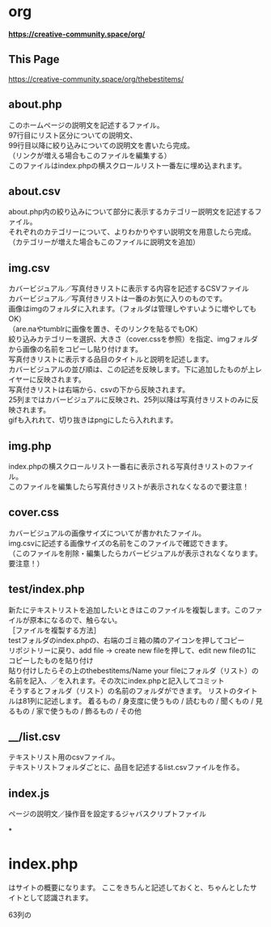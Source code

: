 # org
**https://creative-community.space/org/**

## This Page
https://creative-community.space/org/thebestitems/


## about.php
このホームページの説明文を記述するファイル。<br>
97行目にリスト区分についての説明文、<br>
99行目以降に絞り込みについての説明文を書いたら完成。<br>
（リンクが増える場合もこのファイルを編集する）<br>
このファイルはindex.phpの横スクロールリスト一番左に埋め込まれます。<br>

## about.csv
about.php内の絞り込みについて部分に表示するカテゴリー説明文を記述するファイル。<br>
それぞれのカテゴリーについて、よりわかりやすい説明文を用意したら完成。<br>
（カテゴリーが増えた場合もこのファイルに説明文を追加）

## img.csv
カバービジュアル／写真付きリストに表示する内容を記述するCSVファイル<br>
カバービジュアル／写真付きリストは一番のお気に入りのものです。<br>
画像はimgのフォルダに入れます。（フォルダは管理しやすいように増やしてもOK）<br>
（are.naやtumblrに画像を置き、そのリンクを貼るでもOK）<br>
絞り込みカテゴリーを選択、大きさ（cover.cssを参照）を指定、imgフォルダから画像の名前をコピーし貼り付けます。<br>
写真付きリストに表示する品目のタイトルと説明を記述します。<br>
カバービジュアルの並び順は、この記述を反映します。下に追加したものが上レイヤーに反映されます。<br>
写真付きリストは右端から、csvの下から反映されます。<br>
25列まではカバービジュアルに反映され、25列以降は写真付きリストのみに反映されます。<br>
gifも入れれて、切り抜きはpngにしたら入れれます。<br>
## img.php
index.phpの横スクロールリスト一番右に表示される写真付きリストのファイル。<br>
このファイルを編集したら写真付きリストが表示されなくなるので要注意！<br>

## cover.css
カバービジュアルの画像サイズについてが書かれたファイル。<br>
img.csvに記述する画像サイズの名前をこのファイルで確認できます。<br>
（このファイルを削除・編集したらカバービジュアルが表示されなくなります。要注意！）<br>

## test/index.php 
新たにテキストリストを追加したいときはこのファイルを複製します。このファイルが原本になるので、触らない。<br>
［ファイルを複製する方法］<br>
testフォルダのindex.phpの、右端のゴミ箱の隣のアイコンを押してコピー<br>
リポジトリーに戻り、add file → create new fileを押して、edit new fileの1にコピーしたものを貼り付け<br>
貼り付けしたらその上のthebestitems/Name your fileにフォルダ（リスト）の名前を記入、／を入れます。その次にindex.phpと記入してコミット<br>
そうするとフォルダ（リスト）の名前のフォルダができます。
リストのタイトルは81列に記述します。
着るもの / 身支度に使うもの / 読むもの / 聞くもの / 見るもの / 家で使うもの / 飾るもの / その他

## __/list.csv
テキストリスト用のcsvファイル。<br>
テキストリストフォルダごとに、品目を記述するlist.csvファイルを作る。

## index.js
ページの説明文／操作音を設定するジャバスクリプトファイル

*　　


# index.php

<head>はサイトの概要になります。
ここをきちんと記述しておくと、ちゃんとしたサイトとして認識されます。
  
63列の<style>が見た目を変える部分です。
65列〜74列で、テキストや背景などの色を変更します。
83列は絞り込みなどのフォントを管理します。
84列のtransformは長体・平体の記述です。（1,1）の場合デフォルト比率になります。
  
92列はタイトルや説明文おフォントを管理します。
font-familyはまず最初のフォント、そのフォントがなければ次に指定したフォントになります。
  
133列〜134列はスクロールバーの見た目を管理します。
  
311列の<body>はサイトの中身を管理します。
314列はページ右上の小さいタイトルです。
316列は流れる文章です。
319列のは大きな文字のタイトルです。
  
> header > title | meta 編集
> 
> body > ._more | #marquee | #nav を編集
> 
> body > .mousedragscrollable | script > $("#__").load("__/index.php"); を編集
> 


*CSS Text & Color*

フォント一覧

https://www.cssfontstack.com/

https://mimi.moe.in/nmp/fonts/allfonts

https://book.studio947.net/article/1634/

https://fonts.google.com/


カラーチャート

https://fromkato.com/color

https://htmlcolorcodes.com/color-names/


参考ツール

https://picular.co/

https://pigment.shapefactory.co/

https://colorable.jxnblk.com/



GitHub

[https://github.com/the-things-i-we-own](https://github.com/the-things-i-we-own)


GitHub Team

https://github.com/orgs/the-things-i-we-own/teams/org
